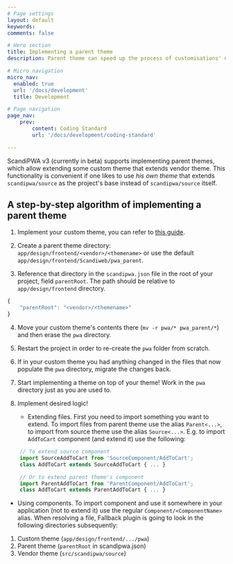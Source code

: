 ```yaml
---
# Page settings
layout: default
keywords:
comments: false

# Hero section
title: Implementing a parent theme
description: Parent theme can speed up the process of customisations' development, providing an opportunity to customise customisations, keeping it as <a href='https://en.wikipedia.org/wiki/Don%27t_repeat_yourself'>DRY</a> as possible.

# Micro navigation
micro_nav:
  enabled: true
  url: '/docs/development'
  title: Development

# Page navigation
page_nav:
    prev:
        content: Coding Standard
        url: '/docs/development/coding-standard'

---
```


ScandiPWA v3 (currently in beta) supports implementing parent themes, which allow extending some custom theme that extends vendor theme. This functionality is convenient if one likes to use *his own theme* that extends `scandipwa/source` as the project's base instead of `scandipwa/source` itself.

## A step-by-step algorithm of implementing a parent theme

1. Implement your custom theme, you can refer to [this guide](./extension.html).

2. Create a parent theme directory: `app/design/frontend/<vendor>/<themename>` or use the default `app/design/frontend/Scandiweb/pwa_parent`.

3. Reference that directory in the `scandipwa.json` file in the root of your project, field `parentRoot`. The path should be relative to `app/design/frontend` directory.

```javascript
{
    "parentRoot": "<vendor>/<themename>"
}
```

4. Move your custom theme's contents there (`mv -r pwa/* pwa_parent/*`) and then erase the `pwa` directory.

5. Restart the project in order to re-create the `pwa` folder from scratch.

6. If in your custom theme you had anything changed in the files that now populate the `pwa` directory, migrate the changes back.

7. Start implementing a theme on top of your theme! Work in the `pwa` directory just as you are used to.

8. Implement desired logic!

    - Extending files. First you need to import something you want to extend. To import files from parent theme use the alias `Parent<...>`, to import from source theme use the alias `Source<...>`. E.g. to import `AddToCart` component (and extend it) use the following:

```javascript
    // To extend source component
    import SourceAddToCart from 'SourceComponent/AddToCart';
    class AddToCart extends SourceAddToCart { ... }

    // Or to extend parent theme's component
    import ParentAddToCart from 'ParentComponent/AddToCart';
    class AddToCart extends ParentAddToCart { ... }
```

- Using components. To import component and use it somewhere in your application (not to extend it) use the regular `Component/<ComponentName>` alias. When resolving a file, Fallback plugin is going to look in the following directories subsequently:

1. Custom theme (`app/design/frontend/.../pwa`)
2. Parent theme (`parentRoot` in scandipwa.json)
3. Vendor theme (`src/scandipwa/source`)

